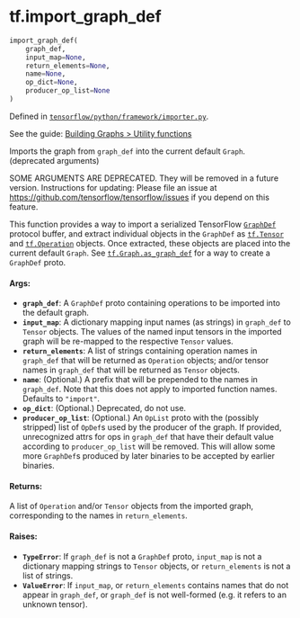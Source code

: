 <div itemscope itemtype="http://developers.google.com/ReferenceObject">
<meta itemprop="name" content="tf.import_graph_def" />
</div>

# tf.import_graph_def

``` python
import_graph_def(
    graph_def,
    input_map=None,
    return_elements=None,
    name=None,
    op_dict=None,
    producer_op_list=None
)
```



Defined in [`tensorflow/python/framework/importer.py`](https://www.tensorflow.org/code/tensorflow/python/framework/importer.py).

See the guide: [Building Graphs > Utility functions](../../../api_guides/python/framework.md#Utility_functions)

Imports the graph from `graph_def` into the current default `Graph`. (deprecated arguments)

SOME ARGUMENTS ARE DEPRECATED. They will be removed in a future version.
Instructions for updating:
Please file an issue at https://github.com/tensorflow/tensorflow/issues if you depend on this feature.

This function provides a way to import a serialized TensorFlow
[`GraphDef`](https://www.tensorflow.org/code/tensorflow/core/framework/graph.proto)
protocol buffer, and extract individual objects in the `GraphDef` as
[`tf.Tensor`](../tf/Tensor.md) and [`tf.Operation`](../tf/Operation.md) objects. Once extracted,
these objects are placed into the current default `Graph`. See
[`tf.Graph.as_graph_def`](../tf/Graph.md#as_graph_def) for a way to create a `GraphDef`
proto.

#### Args:

* <b>`graph_def`</b>: A `GraphDef` proto containing operations to be imported into
    the default graph.
* <b>`input_map`</b>: A dictionary mapping input names (as strings) in `graph_def`
    to `Tensor` objects. The values of the named input tensors in the
    imported graph will be re-mapped to the respective `Tensor` values.
* <b>`return_elements`</b>: A list of strings containing operation names in
    `graph_def` that will be returned as `Operation` objects; and/or
    tensor names in `graph_def` that will be returned as `Tensor` objects.
* <b>`name`</b>: (Optional.) A prefix that will be prepended to the names in
    `graph_def`. Note that this does not apply to imported function names.
    Defaults to `"import"`.
* <b>`op_dict`</b>: (Optional.) Deprecated, do not use.
* <b>`producer_op_list`</b>: (Optional.) An `OpList` proto with the (possibly stripped)
    list of `OpDef`s used by the producer of the graph. If provided,
    unrecognized attrs for ops in `graph_def` that have their default value
    according to `producer_op_list` will be removed. This will allow some more
    `GraphDef`s produced by later binaries to be accepted by earlier binaries.


#### Returns:

A list of `Operation` and/or `Tensor` objects from the imported graph,
corresponding to the names in `return_elements`.


#### Raises:

* <b>`TypeError`</b>: If `graph_def` is not a `GraphDef` proto,
    `input_map` is not a dictionary mapping strings to `Tensor` objects,
    or `return_elements` is not a list of strings.
* <b>`ValueError`</b>: If `input_map`, or `return_elements` contains names that
    do not appear in `graph_def`, or `graph_def` is not well-formed (e.g.
    it refers to an unknown tensor).